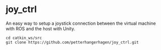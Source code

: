 # joy_ctrl
An easy way to setup a joystick connection between the virtual machine with ROS and the host with Unity.

```
cd catkin_ws/src
git clone https://github.com/petterhangerhagen/joy_ctrl.git
```
